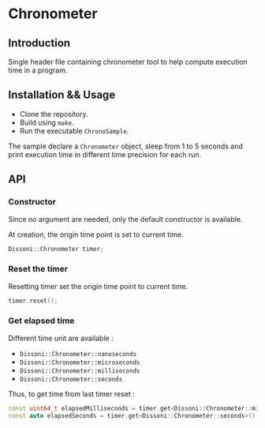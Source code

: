 # Chronometer

## Introduction

Single header file containing chronometer tool to help compute execution time in a program.

## Installation && Usage

- Clone the repository.
- Build using `make`.
- Run the executable `ChronoSample`.

The sample declare a `Chronometer` object, sleep from 1 to 5 seconds and print execution time in different time precision for each run.

## API

### Constructor

Since no argument are needed, only the default constructor is available.

At creation, the origin time point is set to current time.

```c++
Dissoni::Chronometer timer;
```

### Reset the timer

Resetting timer set the origin time point to current time.

```c++
timer.reset();
```

### Get elapsed time

Different time unit are available :
- `Dissoni::Chronometer::nanoseconds`
- `Dissoni::Chronometer::microseconds`
- `Dissoni::Chronometer::milliseconds`
- `Dissoni::Chronometer::seconds`

Thus, to get time from last timer reset :

```c++
const uint64_t elapsedMilliseconds = timer.get<Dissoni::Chronometer::milliseconds>(); /**Get time in milliseconds **/
const auto elapsedSeconds = timer.get<Dissoni::Chronometer::seconds>(); /** Get time in seconds **/
```
